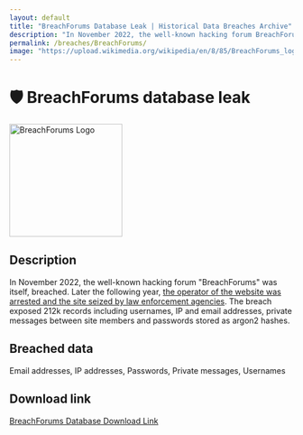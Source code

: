 ```yaml
---
layout: default
title: "BreachForums Database Leak | Historical Data Breaches Archive"
description: "In November 2022, the well-known hacking forum BreachForums was itself, breached. Later the following year, the operator of the website was arrested and the site seized by law enforcement agencies."
permalink: /breaches/BreachForums/
image: "https://upload.wikimedia.org/wikipedia/en/8/85/BreachForums_logo.png"
---
```


# 🛡️ BreachForums database leak

<img src="https://upload.wikimedia.org/wikipedia/en/8/85/BreachForums_logo.png" alt="BreachForums Logo" width="200" height="200">

## Description

In November 2022, the well-known hacking forum "BreachForums" was itself, breached. Later the following year, <a href="https://redirect.trace.rip/?url=https://www.bleepingcomputer.com/news/security/fbi-seizes-breachforums-after-arresting-its-owner-pompompurin-in-march/" target="_blank" rel="noopener">the operator of the website was arrested and the site seized by law enforcement agencies</a>. The breach exposed 212k records including usernames, IP and email addresses, private messages between site members and passwords stored as argon2 hashes.

## Breached data

Email addresses, IP addresses, Passwords, Private messages, Usernames

## Download link

[BreachForums Database Download Link](https://redirect.trace.rip/?url=https://buzzheavier.com/yqc0fyg6cgs3)
